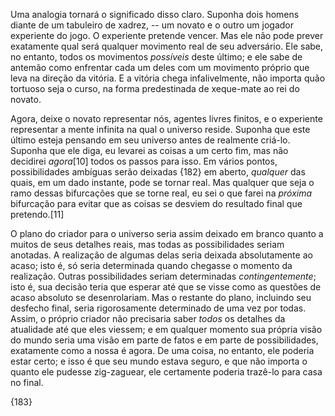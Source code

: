 Uma analogia tornará o significado disso claro. Suponha dois homens diante de um tabuleiro de xadrez, -- um novato e o outro um jogador experiente do jogo. O experiente pretende vencer. Mas ele não pode prever exatamente qual será qualquer movimento real de seu adversário. Ele sabe, no entanto, todos os movimentos _possíveis_ deste último; e ele sabe de antemão como enfrentar cada um deles com um movimento próprio que leva na direção da vitória. E a vitória chega infalivelmente, não importa quão tortuoso seja o curso, na forma predestinada de xeque-mate ao rei do novato.

Agora, deixe o novato representar nós, agentes livres finitos, e o experiente representar a mente infinita na qual o universo reside. Suponha que este último esteja pensando em seu universo antes de realmente criá-lo. Suponha que ele diga, eu levarei as coisas a um certo fim, mas não decidirei _agora_[10] todos os passos para isso. Em vários pontos, possibilidades ambíguas serão deixadas {182} em aberto, _qualquer_ das quais, em um dado instante, pode se tornar real. Mas qualquer que seja o ramo dessas bifurcações que se torne real, eu sei o que farei na _próxima_ bifurcação para evitar que as coisas se desviem do resultado final que pretendo.[11]

O plano do criador para o universo seria assim deixado em branco quanto a muitos de seus detalhes reais, mas todas as possibilidades seriam anotadas. A realização de algumas delas seria deixada absolutamente ao acaso; isto é, só seria determinada quando chegasse o momento da realização. Outras possibilidades seriam determinadas _contingentemente_; isto é, sua decisão teria que esperar até que se visse como as questões de acaso absoluto se desenrolariam. Mas o restante do plano, incluindo seu desfecho final, seria rigorosamente determinado de uma vez por todas. Assim, o próprio criador não precisaria saber _todos_ os detalhes da atualidade até que eles viessem; e em qualquer momento sua própria visão do mundo seria uma visão em parte de fatos e em parte de possibilidades, exatamente como a nossa é agora. De uma coisa, no entanto, ele poderia estar certo; e isso é que seu mundo estava seguro, e que não importa o quanto ele pudesse zig-zaguear, ele certamente poderia trazê-lo para casa no final.

{183}